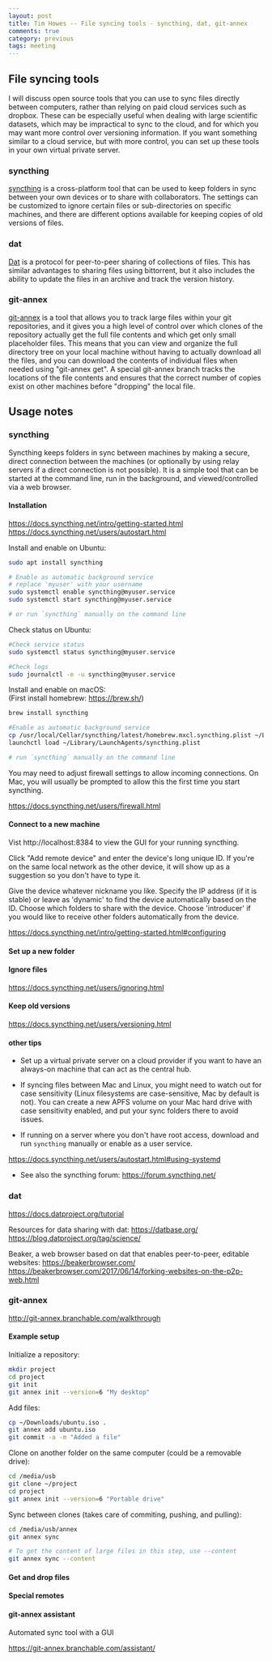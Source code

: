 ```yaml
---
layout: post
title: Tim Howes -- File syncing tools - syncthing, dat, git-annex
comments: true
category: previous
tags: meeting
---
```


## File syncing tools

I will discuss open source tools that you can use to sync files directly between
computers, rather than relying on paid cloud services such as dropbox.  These
can be especially useful when dealing with large scientific datasets, which may
be impractical to sync to the cloud, and for which you may want more control over
versioning information.  If you want something similar to a cloud service, but
with more control, you can set up these tools in your own virtual private server.

### syncthing
[syncthing](https://syncthing.net) is a cross-platform tool that can be used to
keep folders in sync between your own devices or to share with collaborators.
The settings can be customized to ignore certain files or sub-directories on
specific machines, and there are different options available for keeping copies
of old versions of files.

### dat
[Dat](https://datproject.org) is a protocol for peer-to-peer sharing of collections of files.  This has
similar advantages to sharing files using bittorrent, but it also includes the
ability to update the files in an archive and track the version history.

### git-annex
[git-annex](https://git-annex.branchable.com) is a tool that allows you to track large files within your git
repositories, and it gives you a high level of control over which clones of the
repository actually get the full file contents and which get only small placeholder
files.  This means that you can view and organize the full directory tree on your
local machine without having to actually download all the files, and you can download
the contents of individual files when needed using "git-annex get".  A special
git-annex branch tracks the locations of the file contents and ensures that the
correct number of copies exist on other machines before "dropping" the local file.


## Usage notes

### syncthing

Syncthing keeps folders in sync between machines by making a secure, direct connection between the machines (or optionally by using relay servers if a direct connection is not possible). It is a simple tool that can be started at the command line, run in the background, and viewed/controlled via a web browser.

#### Installation

https://docs.syncthing.net/intro/getting-started.html
https://docs.syncthing.net/users/autostart.html

Install and enable on Ubuntu:
```bash
sudo apt install syncthing

# Enable as automatic background service
# replace 'myuser' with your username
sudo systemctl enable syncthing@myuser.service
sudo systemctl start syncthing@myuser.service

# or run `syncthing` manually on the command line
```

Check status on Ubuntu:
```bash
#Check service status
sudo systemctl status syncthing@myuser.service

#Check logs
sudo journalctl -e -u syncthing@myuser.service
```

Install and enable on macOS: <br>
(First install homebrew: https://brew.sh/)
```bash
brew install syncthing

#Enable as automatic background service
cp /usr/local/Cellar/syncthing/latest/homebrew.mxcl.syncthing.plist ~/Library/LaunchAgents/syncthing.plist
launchctl load ~/Library/LaunchAgents/syncthing.plist

# run `syncthing` manually on the command line
```

You may need to adjust firewall settings to allow incoming connections. On Mac, you will usually be prompted to allow this the first time you start syncthing.

https://docs.syncthing.net/users/firewall.html


#### Connect to a new machine

Vist http://localhost:8384 to view the GUI for your running syncthing.

Click "Add remote device" and enter the device's long unique ID. If you're on the same local network as the other device, it will show up as a suggestion so you don't have to type it.

Give the device whatever nickname you like. Specify the IP address (if it is stable) or leave as 'dynamic' to find the device automatically based on the ID. Choose which folders to share with the device. Choose 'introducer' if you would like to receive other folders automatically from the device.

https://docs.syncthing.net/intro/getting-started.html#configuring

#### Set up a new folder

#### Ignore files

https://docs.syncthing.net/users/ignoring.html

#### Keep old versions

https://docs.syncthing.net/users/versioning.html

#### other tips

* Set up a virtual private server on a cloud provider if you want to have an always-on machine that can act as the central hub.

* If syncing files between Mac and Linux, you might need to watch out for case sensitivity (Linux filesystems are case-sensitive, Mac by default is not). You can create a new APFS volume on your Mac hard drive with case sensitivity enabled, and put your sync folders there to avoid issues.

* If running on a server where you don't have root access, download and run `syncthing` manually or enable as a user service.

https://docs.syncthing.net/users/autostart.html#using-systemd

* See also the syncthing forum: https://forum.syncthing.net/

### dat

https://docs.datproject.org/tutorial

Resources for data sharing with dat:
https://datbase.org/
https://blog.datproject.org/tag/science/

Beaker, a web browser based on dat that enables peer-to-peer, editable websites:
https://beakerbrowser.com/
https://beakerbrowser.com/2017/06/14/forking-websites-on-the-p2p-web.html

### git-annex

http://git-annex.branchable.com/walkthrough

#### Example setup

Initialize a repository:
```bash
mkdir project
cd project
git init
git annex init --version=6 "My desktop"
```

Add files:
```bash
cp ~/Downloads/ubuntu.iso .
git annex add ubuntu.iso
git commit -a -m "Added a file"
```

Clone on another folder on the same computer (could be a removable drive):
```bash
cd /media/usb
git clone ~/project
cd project
git annex init --version=6 "Portable drive"
```

Sync between clones (takes care of commiting, pushing, and pulling):
```bash
cd /media/usb/annex
git annex sync

# To get the content of large files in this step, use --content
git annex sync --content
```

#### Get and drop files

#### Special remotes

#### git-annex assistant

Automated sync tool with a GUI

https://git-annex.branchable.com/assistant/
